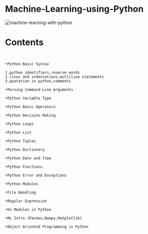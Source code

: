 # Machine-Learning-using-Python
![machine-learning-with-python](https://user-images.githubusercontent.com/29937202/41456775-21aecb7e-709f-11e8-8734-2f9baa51cc72.png)
# Contents
~~~
 

•Python Basic Syntax

1.python identifiers,reserve words
2.lines and indentations,multiline statements
3.quotation in python,comments

•Parsing Command-Line Arguments

•Python Variable Type

•Python Basic Operators

•Python Decision Making

•Python Loops

•Python List

•Python Tuples

•Python Dictionary

•Python Date and Time

•Python Functions

•Python Error and Exceptions

•Python Modules

•File Handling

•Regular Expression

•Os Modules in Python

•ML Intro (Pandas,Numpy,Matplotlib)

•Object Oriented Programming in Python
